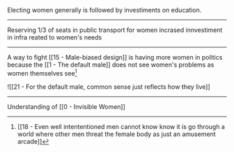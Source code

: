 Electing women generally is followed by investiments on education.

---

Reserving 1/3 of seats in public transport for women incrased innvestiment in infra reated to women's needs

---

A way to fight [[15 - Male-biased design]] is having more women in politics because the [[1 - The default male]] does not see women's problems as women themselves see[^1]

![[21 - For the default male, common sense just reflects how they live]]

---

Understanding of [[0 - Invisible Women]]


[^1]: [[18 - Even well intententioned men cannot know know it is go  through a world where other men threat the female body as just an amusement arcade]]